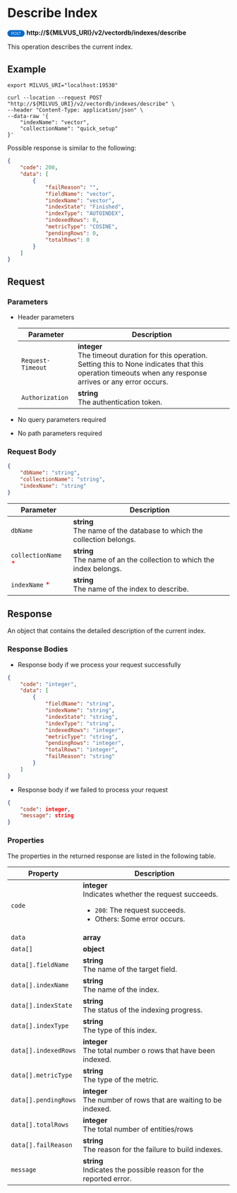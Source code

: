 # Describe Index

<div>
    <div style="display: inline-block; background: #026aca; font-size: 0.6em; border-radius: 10px; color: #ffffff; padding: 0.3em 1em;">
        <span>POST</span>
    </div>
    <span style="font-weight: bold;">  http://${MILVUS_URI}/v2/vectordb/indexes/describe</span>
</div>

This operation describes the current index.

## Example

```shell
export MILVUS_URI="localhost:19530"

curl --location --request POST "http://${MILVUS_URI}/v2/vectordb/indexes/describe" \
--header "Content-Type: application/json" \
--data-raw '{
    "indexName": "vector",
    "collectionName": "quick_setup"
}'
```
Possible response is similar to the following:
```json
{
    "code": 200,
    "data": [
        {
            "failReason": "",
            "fieldName": "vector",
            "indexName": "vector",
            "indexState": "Finished",
            "indexType": "AUTOINDEX",
            "indexedRows": 0,
            "metricType": "COSINE",
            "pendingRows": 0,
            "totalRows": 0
        }
    ]
}
```

## Request

### Parameters

- Header parameters

    | Parameter        | Description                                                                               |
    |------------------|-------------------------------------------------------------------------------------------|
    | `Request-Timeout`  | **integer**<br/>The timeout duration for this operation.<br/>Setting this to None indicates that this operation timeouts when any response arrives or any error occurs.|
    | `Authorization`  | **string**<br/>The authentication token.|

- No query parameters required

- No path parameters required

### Request Body

```json
{
    "dbName": "string",
    "collectionName": "string",
    "indexName": "string"
}
```

| Parameter        | Description                                                                               |
|------------------|-------------------------------------------------------------------------------------------|
| `dbName`  | __string__<br/>The name of the database to which the collection belongs.  |
| `collectionName` <span style="color:red">*</span> | __string__<br/>The name of an the collection to which the index belongs.  |
| `indexName` <span style="color:red">*</span> | __string__<br/>The name of the index to describe.  |

## Response

An object that contains the detailed description of the current index.

### Response Bodies

- Response body if we process your request successfully

```json
{
    "code": "integer",
    "data": [
        {
            "fieldName": "string",
            "indexName": "string",
            "indexState": "string",
            "indexType": "string",
            "indexedRows": "integer",
            "metricType": "string",
            "pendingRows": "integer",
            "totalRows": "integer",
            "failReason": "string"
        }
    ]
}
```

- Response body if we failed to process your request

```json
{
    "code": integer,
    "message": string
}
```

### Properties

The properties in the returned response are listed in the following table.

| Property | Description                                                                                                                                 |
|----------|---------------------------------------------------------------------------------------------------------------------------------------------|
| `code`   | __integer__<br/>Indicates whether the request succeeds.<br/><ul><li>`200`: The request succeeds.</li><li>Others: Some error occurs.</li></ul> |
| `data` | __array__<br/> |
| `data[]` | __object__<br/> |
| `data[].fieldName`  | __string__<br/>The name of the target field.  |
| `data[].indexName`  | __string__<br/>The name of the index.  |
| `data[].indexState`  | __string__<br/>The status of the indexing progress.  |
| `data[].indexType`  | __string__<br/>The type of this index.  |
| `data[].indexedRows`  | __integer__<br/>The total number o rows that have been indexed.  |
| `data[].metricType`  | __string__<br/>The type of the metric.  |
| `data[].pendingRows`  | __integer__<br/>The number of rows that are waiting to be indexed.  |
| `data[].totalRows`  | __integer__<br/>The total number of entities/rows  |
| `data[].failReason`  | __string__<br/>The reason for the failure to build indexes.  |
| `message`  | __string__<br/>Indicates the possible reason for the reported error. |

